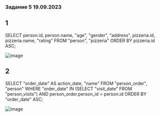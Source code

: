 ### Задание 5 19.09.2023

## 1
SELECT person.id, person.name, "age", "gender", "address", pizzeria.id, pizzeria.name, "rating" FROM "person", "pizzeria"
ORDER BY pizzeria.id ASC;

![image](https://github.com/Boloniez/bol/assets/145553853/fcc1fff0-f0d1-4a60-9b39-24fef1009895)

## 2
SELECT "order_date" AS action_date, "name" FROM "person_order", "person"
WHERE "order_date" IN (SELECT "visit_date" FROM "person_visits") AND person_order.person_id = person.id
ORDER BY "order_date" ASC;

![image](https://github.com/Boloniez/bol/assets/145553853/a7402295-c046-4fd8-a7cb-817dcab0f4bb)



